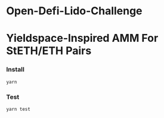 # Open-Defi-Lido-Challenge

# Yieldspace-Inspired AMM For StETH/ETH Pairs

### Install

    yarn

### Test

    yarn test
